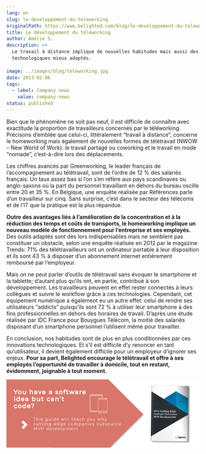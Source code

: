 ```yaml
---
lang: en
slug: le-developpement-du-teleworking
originalPath: https://www.belighted.com/blog/le-developpement-du-teleworking
title: Le développement du téléworking
author: Amélie S.
description: >+
  Le travail à distance implique de nouvelles habitudes mais aussi des moyens
  technologiques mieux adaptés.

image: ../images/blog/teleworking.jpg
date: 2013-02-06
tags:
  - label: Company news
    value: company-news
status: published
---
```

Bien que le phénomène ne soit pas neuf, il est difficile de connaître avec exactitude la proportion de travailleurs concernés par le téléworking. Précisons d’emblée que celui-ci, littéralement “travail à distance”, concerne le homeworking mais également de nouvelles formes de télétravail (NWOW – New World of Work): le travail partagé ou coworking et le travail en mode “nomade”, c’est-à-dire lors des déplacements.

Les chiffres avancés par Greenworking, le leader français de l’accompagnement au télétravail, sont de l’ordre de 12 % des salariés français. Un taux assez bas si l’on s’en réfère aux pays scandinaves ou anglo-saxons où la part du personnel travaillant en dehors du bureau oscille entre 20 et 35 %. En Belgique, une enquête réalisée par Références parle d’un travailleur sur cinq. Sans surprise, c’est dans le secteur des télécoms et de l’IT que la pratique est la plus répandue.

**Outre des avantages liés à l’amélioration de la concentration et à la réduction des temps et coûts de transports, le homeworking implique un nouveau modèle de fonctionnement pour l’entreprise et ses employés.** Des outils adaptés sont dès lors indispensables mais ne semblent pas constituer un obstacle, selon une enquête réalisée en 2012 par le magazine Trends: 71% des télétravailleurs ont un ordinateur portable à leur disposition et ils sont 43 % à disposer d’un abonnement internet entièrement remboursé par l’employeur.

Mais on ne peut parler d’outils de télétravail sans évoquer le smartphone et la tablette; d’autant plus qu’ils ont, en partie, contribué à son développement. Les travailleurs peuvent en effet rester connectés à leurs collègues et suivre le workflow grâce à ces technologies. Cependant, cet équipement numérique a également eu un autre effet: celui de rendre ses utilisateurs “addicts” puisqu’ils sont 72 % à utiliser leur smartphone à des fins professionnelles en dehors des horaires de travail. D’après une étude réalisée par IDC France pour Bouygues Télécom, la moitié des salariés disposant d’un smartphone personnel l’utilisent même pour travailler.

En conclusion, nos habitudes sont de plus en plus conditionnées par ces innovations technologiques. Et s’il est difficile d’y renoncer en tant qu’utilisateur, il devient également difficile pour un employeur d’ignorer ses enjeux. **Pour sa part, Belighted encourage le télétravail et offre à ses employés l’opportunité de travailler à domicile, tout en restant, évidemment, joignable à tout moment.**  
  
[![You have a software idea but can't code?](/content/images/legacy/2r_muYcfC0X7-yUFIS_kd.png)](https://cta-redirect.hubspot.com/cta/redirect/1684659/2a757af5-8c70-4e5b-bd84-3e0c399fa61d)